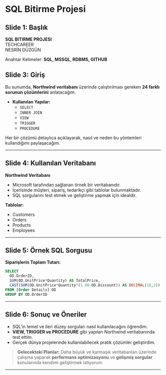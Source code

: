# SQL Bitirme Projesi

## Slide 1: Başlık

**SQL BITIRME PROJESI**  
TECHCAREER  
NESRİN DÜZGÜN  

Anahtar Kelimeler: **SQL, MSSQL, RDBMS, GITHUB**


## Slide 3: Giriş

Bu sunumda, **Northwind veritabanı** üzerinde çalıştırılması gereken **24 farklı sorunun çözümlerini** anlatacağım. 

- **Kullanılan Yapılar:**
  - `SELECT`
  - `INNER JOIN`
  - `VIEW`
  - `TRIGGER`
  - `PROCEDURE`

Her bir çözümü detaylıca açıklayarak, nasıl ve neden bu yöntemleri kullandığımı paylaşacağım.

---

## Slide 4: Kullanılan Veritabanı

**Northwind Veritabanı** 

- Microsoft tarafından sağlanan örnek bir veritabanıdır.
- İçerisinde müşteri, sipariş, tedarikçi gibi tablolar bulunmaktadır.
- SQL sorgularını test etmek ve geliştirme yapmak için idealdir.

**Tablolar:**
- Customers
- Orders
- Products
- Employees

---

## Slide 5: Örnek SQL Sorgusu

**Siparişlerin Toplam Tutarı:**

```sql
SELECT 
  OD.OrderID,
  SUM(OD.UnitPrice*Quantity) AS TotalPrice, 
  CAST(SUM(OD.UnitPrice*Quantity*(1.00-OD.Discount)) AS DECIMAL(18,2)) AS DiscountedPrice
FROM [Order Details] OD
GROUP BY OD.OrderID
```

---

## Slide 6: Sonuç ve Öneriler

- SQL'in temel ve ileri düzey sorguları nasıl kullanılacağını öğrendim.
- **VIEW, TRIGGER ve PROCEDURE** gibi yapıları Northwind veritabanında test ettim.
- Gerçek dünya projelerinde kullanılabilecek pratik çözümler geliştirdim.

> **Gelecekteki Planlar:** Daha büyük ve karmaşık veritabanları üzerinde çalışma yaparak **performans optimizasyonu** ve **gelişmiş sorgular** konularında kendimi geliştirmek istiyorum.

---
